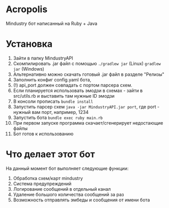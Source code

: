 # Acropolis

Mindustry бот написанный на Ruby + Java

# Установка

1. Зайти в папку MindustryAPI
2. Скомпилировать .jar файл с помощью `./gradlew jar` (Linux) `gradlew jar` (Windows)
3. Альтернативно можно скачать готовый .jar файл в разделе "Релизы"
5. Заполнить конфиг config.yaml бота,
6. (!) api_port должен совпадать с портом парсера схем.
7. Если планируется использовать эмодзи в схемах - зайти в src/utils.rb и выставить там нужные ID эмодзи
8. В консоли прописать `bundle install`
9. Запустить парсер схем `java -jar MindustryAPI.jar port`, где port - нужный вам порт, например, 1234
10. Запустить бота `bundle exec ruby main.rb`
11. При первом запуске программа скачает/сгенерирует недостающие файлы
12. Бот готов к использованию

# Что делает этот бот

На данный момент бот выполняет следующие функции:

1. Обработка схем/карт mindustry
2. Система предупреждений
3. Логирование сообщений в отдельный канал
4. Удаление большого количества сообщений за раз
5. Возможность отправлять эмбеды и сообщения от имени бота

